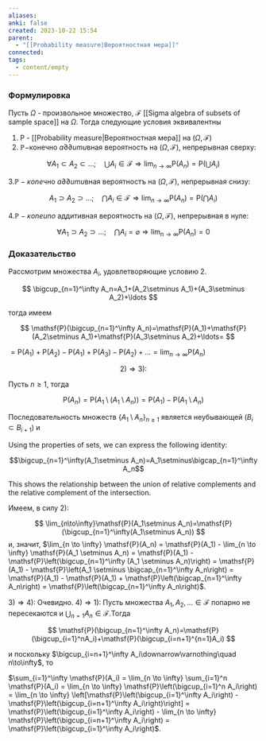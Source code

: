 ```yaml
---
aliases: 
anki: false
created: 2023-10-22 15:54
parent:
  - "[[Probability measure|Вероятностная мера]]"
connected: 
tags:
  - content/empty
---
```

### Формулировка
Пусть $\Omega$ - произвольное множество, $\mathscr{F}$ [[Sigma algebra of subsets of sample space]] на $\Omega.$ Тогда следующие условия эквивалентны 
1. Р - [[Probability measure|Вероятностная мера]] на $( \Omega, \mathscr{F} )$
2. $\mathbb{P}-$конечно $a\partial\partial umu$вная вероятность на $(\Omega,\mathscr{F})$, непрерывная сверху:

$$
\forall A_1\subset A_2\subset\ldots;\quad\bigcup A_i\in\mathscr{F}\Rightarrow\lim_{n\to\infty}\mathsf{P}(A_n)=\mathsf{P}(\bigcup A_i)
$$

$3.\mathbb{P}-\kappa one$чно $a\partial\partial umu$вная вероятностъ на $(\Omega,\mathscr{F})$, непрерывная снизу:

$$
A_{1}\supset A_{2}\supset\ldots;\quad\bigcap A_{i}\in\mathscr{F}\Rightarrow\operatorname*{lim}_{n\rightarrow\infty}\mathsf{P}(A_{n})=\mathsf{P}(\bigcap A_{i})
$$

$4.\mathbb{P}-\kappa oneuno$ аддитивная вероятность на $(\Omega,\mathscr{F})$, непрерывная в нуле:

$$
\forall A_1\supset A_2\supset\ldots;\quad\bigcap A_i=\varnothing\Rightarrow\lim_{n\to\infty}\mathsf{P}(A_n)=0
$$

### Доказательство
Рассмотрим множества $A_i$, удовлетворяющие условию 2.

$$
\bigcup_{n=1}^\infty A_n=A_1+(A_2\setminus A_1)+(A_3\setminus A_2)+\ldots 
$$

тогда имеем

$$
\mathsf{P}(\bigcup_{n=1}^\infty A_n)=\mathsf{P}(A_1)+\mathsf{P}(A_2\setminus A_1)+\mathsf{P}(A_3\setminus A_2)+\ldots=
$$

$=\mathsf{P}(A_1)+\mathsf{P}(A_2)-\mathsf{P}(A_1)+\mathsf{P}(A_3)-\mathsf{P}(A_2)+\ldots=\lim_{n\to\infty}\mathsf{P}(A_n)$

$$
2)\Rightarrow3){:}
$$

Пусть $n\geq1$, тогда

$$
\mathsf{P}(A_n)=\mathsf{P}(A_1\setminus(A_1\setminus A_n))=\mathsf{P}(A_1)-\mathsf{P}(A_1\setminus A_n)
$$

Последовательность множеств $\{A_1\setminus A_n\}_{n\geq1}$ является неубывающей $(B_i\subset B_{i+1})$ и

Using the properties of sets, we can express the following identity:

$$\bigcup_{n=1}^\infty(A_1\setminus A_n)=A_1\setminus\bigcap_{n=1}^\infty A_n$$

This shows the relationship between the union of relative complements and the relative complement of the intersection.

 Имеем, в силу $2){:}$

$$
\lim_{n\to\infty}\mathsf{P}(A_1\setminus A_n)=\mathsf{P}(\bigcup_{n=1}^\infty(A_1\setminus A_n))
$$
и, значит, 
$\lim_{n \to \infty} \mathsf{P}(A_n) = \mathsf{P}(A_1) - \lim_{n \to \infty} \mathsf{P}(A_1 \setminus A_n) = \mathsf{P}(A_1) - \mathsf{P}\left(\bigcup_{n=1}^\infty (A_1 \setminus A_n)\right) = \mathsf{P}(A_1) - \mathsf{P}\left(A_1 \setminus \bigcap_{n=1}^\infty A_n\right) = \mathsf{P}(A_1) - \mathsf{P}(A_1) + \mathsf{P}\left(\bigcap_{n=1}^\infty A_n\right) = \mathsf{P}\left(\bigcap_{n=1}^\infty A_n\right)$.

$3)\Rightarrow4)\colon$ 
Очевидно.
$4)\Rightarrow1)\colon$
Пусть множества $A_1,A_2,\ldots\in\mathscr{F}$ попарно не пересекаются и $\bigcup_{n=1}A_n\in\mathscr{F}$.Тогда

$$
\mathsf{P}(\bigcup_{n=1}^\infty A_n)=\mathsf{P}(\bigcup_{i=1}^nA_i)+\mathsf{P}(\bigcup_{i=n+1}^{n=1}A_i)
$$

и поскольку $\bigcup_{i=n+1}^\infty A_i\downarrow\varnothing\quad n\to\infty$, то

$\sum_{i=1}^\infty \mathsf{P}(A_i) = \lim_{n \to \infty} \sum_{i=1}^n \mathsf{P}(A_i) = \lim_{n \to \infty} \mathsf{P}\left(\bigcup_{i=1}^n A_i\right) = \lim_{n \to \infty} \left[\mathsf{P}\left(\bigcup_{i=1}^\infty A_i\right) - \mathsf{P}\left(\bigcup_{i=n+1}^\infty A_i\right)\right] = \mathsf{P}\left(\bigcup_{i=1}^\infty A_i\right) - \lim_{n \to \infty} \mathsf{P}\left(\bigcup_{i=n+1}^\infty A_i\right) = \mathsf{P}\left(\bigcup_{i=1}^\infty A_i\right)$.









